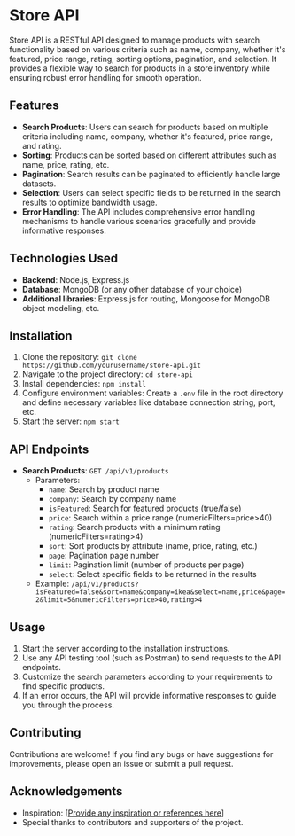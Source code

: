 # Store API

Store API is a RESTful API designed to manage products with search functionality based on various criteria such as name, company, whether it's featured, price range, rating, sorting options, pagination, and selection. It provides a flexible way to search for products in a store inventory while ensuring robust error handling for smooth operation.

## Features

- **Search Products**: Users can search for products based on multiple criteria including name, company, whether it's featured, price range, and rating.
- **Sorting**: Products can be sorted based on different attributes such as name, price, rating, etc.
- **Pagination**: Search results can be paginated to efficiently handle large datasets.
- **Selection**: Users can select specific fields to be returned in the search results to optimize bandwidth usage.
- **Error Handling**: The API includes comprehensive error handling mechanisms to handle various scenarios gracefully and provide informative responses.

## Technologies Used

- **Backend**: Node.js, Express.js
- **Database**: MongoDB (or any other database of your choice)
- **Additional libraries**: Express.js for routing, Mongoose for MongoDB object modeling, etc.

## Installation

1. Clone the repository: `git clone https://github.com/yourusername/store-api.git`
2. Navigate to the project directory: `cd store-api`
3. Install dependencies: `npm install`
4. Configure environment variables: Create a `.env` file in the root directory and define necessary variables like database connection string, port, etc.
5. Start the server: `npm start`

## API Endpoints

- **Search Products**: `GET /api/v1/products`
  - Parameters: 
    - `name`: Search by product name
    - `company`: Search by company name
    - `isFeatured`: Search for featured products (true/false)
    - `price`: Search within a price range (numericFilters=price>40)
    - `rating`: Search products with a minimum rating (numericFilters=rating>4)
    - `sort`: Sort products by attribute (name, price, rating, etc.)
    - `page`: Pagination page number
    - `limit`: Pagination limit (number of products per page)
    - `select`: Select specific fields to be returned in the results
  - Example: `/api/v1/products?isFeatured=false&sort=name&company=ikea&select=name,price&page=2&limit=5&numericFilters=price>40,rating>4`

## Usage

1. Start the server according to the installation instructions.
2. Use any API testing tool (such as Postman) to send requests to the API endpoints.
3. Customize the search parameters according to your requirements to find specific products.
4. If an error occurs, the API will provide informative responses to guide you through the process.

## Contributing

Contributions are welcome! If you find any bugs or have suggestions for improvements, please open an issue or submit a pull request.


## Acknowledgements

- Inspiration: [[Provide any inspiration or references here](https://www.youtube.com/watch?v=qwfE7fSVaZM&t=18698s&ab_channel=freeCodeCamp.org)]
- Special thanks to contributors and supporters of the project.
